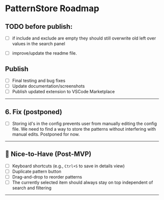 # PatternStore Roadmap


## TODO before publish:
- [ ] if include and exclude are empty they should still overwrite old left over values in the search panel
- [ ] improve/update the readme file.


## Publish 
- [ ] Final testing and bug fixes
- [ ] Update documentation/screenshots
- [ ] Publish updated extension to VSCode Marketplace
---

## 6. Fix (postponed)
- [ ] Storing id's in the config prevents user from manually editing the config file. We need to find a way to store the patterns without interfering with manual edits. Postponed for now.
---


## 🚀 Nice-to-Have (Post-MVP)
- [ ] Keyboard shortcuts (e.g., `Ctrl+S` to save in details view)
- [ ] Duplicate pattern button
- [ ] Drag-and-drop to reorder patterns
- [ ] The currently selected item should always stay on top independent of search and filtering

---
